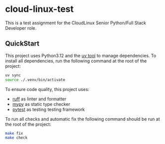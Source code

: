 # cloud-linux-test

This is a test assignment for the CloudLinux Senior Python/Full Stack Developer role.

## QuickStart

This project uses Python3.12 and the [uv tool](https://docs.astral.sh/uv/) to manage dependencies. To install all dependencies, run the following command at the root of the project:

```bash
uv sync
source ./.venv/bin/activate
```

To ensure code quality, this project uses:

- [ruff](https://docs.astral.sh/ruff/) as linter and formatter
- [mypy](https://mypy.readthedocs.io/en/stable/) as static type checker
- [pytest](https://docs.pytest.org/en/stable/) as testing testing framework

To run all checks and automatic fix the following command should be run at the root of the project:

```bash
make fix
make check